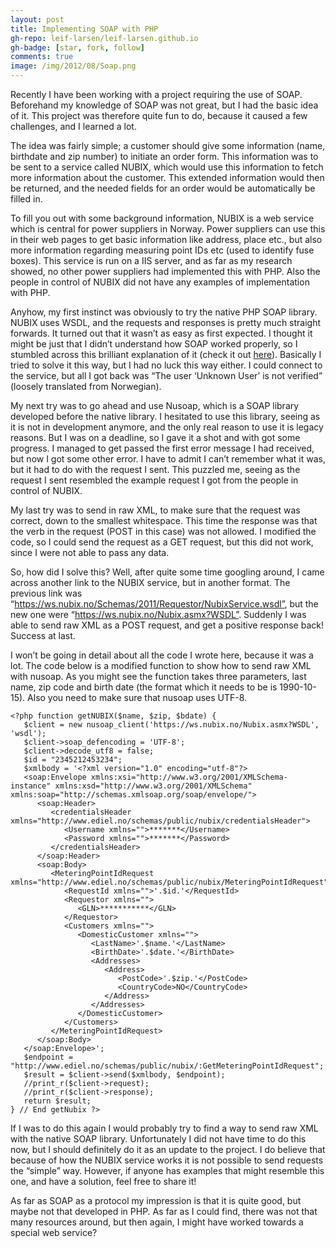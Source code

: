 ```yaml
---
layout: post
title: Implementing SOAP with PHP
gh-repo: leif-larsen/leif-larsen.github.io
gh-badge: [star, fork, follow]
comments: true
image: /img/2012/08/Soap.png
---
```

    
    
Recently I have been working with a project requiring the use of SOAP. Beforehand my knowledge of SOAP was not great, but I had the basic idea of it. This project was therefore quite fun to do, because it caused a few challenges, and I learned a lot.  
  
 The idea was fairly simple; a customer should give some information (name, birthdate and zip number) to initiate an order form. This information was to be sent to a service called NUBIX, which would use this information to fetch more information about the customer. This extended information would then be returned, and the needed fields for an order would be automatically be filled in.  
  
 To fill you out with some background information, NUBIX is a web service which is central for power suppliers in Norway. Power suppliers can use this in their web pages to get basic information like address, place etc., but also more information regarding measuring point IDs etc (used to identify fuse boxes). This service is run on a IIS server, and as far as my research showed, no other power suppliers had implemented this with PHP. Also the people in control of NUBIX did not have any examples of implementation with PHP.  
  
 Anyhow, my first instinct was obviously to try the native PHP SOAP library. NUBIX uses WSDL, and the requests and responses is pretty much straight forwards. It turned out that it wasn’t as easy as first expected. I thought it might be just that I didn’t understand how SOAP worked properly, so I stumbled across this brilliant explanation of it (check it out [here](http://stackoverflow.com/questions/10511478/php-soap-client-for-uk-mail-webservice-api)). Basically I tried to solve it this way, but I had no luck this way either. I could connect to the service, but all I got back was “The user ‘Unknown User’ is not verified” (loosely translated from Norwegian).  
  
 My next try was to go ahead and use Nusoap, which is a SOAP library developed before the native library. I hesitated to use this library, seeing as it is not in development anymore, and the only real reason to use it is legacy reasons. But I was on a deadline, so I gave it a shot and with got some progress. I managed to get passed the first error message I had received, but now I got some other error. I have to admit I can’t remember what it was, but it had to do with the request I sent. This puzzled me, seeing as the request I sent resembled the example request I got from the people in control of NUBIX.  
  
 My last try was to send in raw XML, to make sure that the request was correct, down to the smallest whitespace. This time the response was that the verb in the request (POST in this case) was not allowed. I modified the code, so I could send the request as a GET request, but this did not work, since I were not able to pass any data.  
  
 So, how did I solve this? Well, after quite some time googling around, I came across another link to the NUBIX service, but in another format. The previous link was “https://ws.nubix.no/Schemas/2011/Requestor/NubixService.wsdl”, but the new one were “https://ws.nubix.no/Nubix.asmx?WSDL”. Suddenly I was able to send raw XML as a POST request, and get a positive response back! Success at last.  
  
 I won’t be going in detail about all the code I wrote here, because it was a lot. The code below is a modified function to show how to send raw XML with nusoap. As you might see the function takes three parameters, last name, zip code and birth date (the format which it needs to be is 1990-10-15). Also you need to make sure that nusoap uses UTF-8.

```language-php
<?php function getNUBIX($name, $zip, $bdate) { 
   $client = new nusoap_client('https://ws.nubix.no/Nubix.asmx?WSDL', 'wsdl'); 
   $client->soap_defencoding = 'UTF-8'; 
   $client->decode_utf8 = false; 
   $id = "2345212453234"; 
   $xmlbody = '<?xml version="1.0" encoding="utf-8"?>
   <soap:Envelope xmlns:xsi="http://www.w3.org/2001/XMLSchema-instance" xmlns:xsd="http://www.w3.org/2001/XMLSchema" xmlns:soap="http://schemas.xmlsoap.org/soap/envelope/">
      <soap:Header> 
         <credentialsHeader xmlns="http://www.ediel.no/schemas/public/nubix/credentialsHeader"> 
            <Username xmlns="">*******</Username> 
            <Password xmlns="">*******</Password>
         </credentialsHeader> 
      </soap:Header> 
      <soap:Body> 
         <MeteringPointIdRequest xmlns="http://www.ediel.no/schemas/public/nubix/MeteringPointIdRequest"> 
            <RequestId xmlns="">'.$id.'</RequestId> 
            <Requestor xmlns=""> 
               <GLN>***********</GLN> 
            </Requestor> 
            <Customers xmlns=""> 
               <DomesticCustomer xmlns="">
                  <LastName>'.$name.'</LastName>
                  <BirthDate>'.$date.'</BirthDate>
                  <Addresses> 
                     <Address>
                        <PostCode>'.$zip.'</PostCode>
                        <CountryCode>NO</CountryCode> 
                     </Address> 
                  </Addresses> 
               </DomesticCustomer> 
            </Customers> 
         </MeteringPointIdRequest> 
      </soap:Body> 
   </soap:Envelope>'; 
   $endpoint = "http://www.ediel.no/schemas/public/nubix/:GetMeteringPointIdRequest"; 
   $result = $client->send($xmlbody, $endpoint);
   //print_r($client->request); 
   //print_r($client->response); 
   return $result; 
} // End getNubix ?>
```

If I was to do this again I would probably try to find a way to send raw XML with the native SOAP library. Unfortunately I did not have time to do this now, but I should definitely do it as an update to the project. I do believe that because of how the NUBIX service works it is not possible to send requests the “simple” way. However, if anyone has examples that might resemble this one, and have a solution, feel free to share it!  
  
As far as SOAP as a protocol my impression is that it is quite good, but maybe not that developed in PHP. As far as I could find, there was not that many resources around, but then again, I might have worked towards a special web service?


